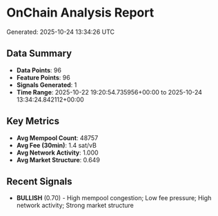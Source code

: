 # OnChain Analysis Report
Generated: 2025-10-24 13:34:26 UTC

## Data Summary
- **Data Points**: 96
- **Feature Points**: 96
- **Signals Generated**: 1
- **Time Range**: 2025-10-22 19:20:54.735956+00:00 to 2025-10-24 13:34:24.842112+00:00

## Key Metrics
- **Avg Mempool Count**: 48757
- **Avg Fee (30min)**: 1.4 sat/vB
- **Avg Network Activity**: 1.000
- **Avg Market Structure**: 0.649

## Recent Signals
- **BULLISH** (0.70) - High mempool congestion; Low fee pressure; High network activity; Strong market structure
